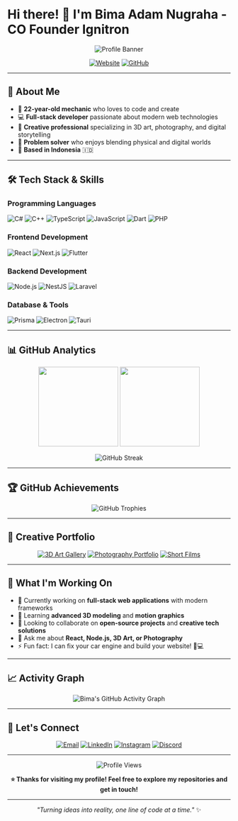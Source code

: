# Hi there! 👋 I'm Bima Adam Nugraha - CO Founder Ignitron

<div align="center">
  
  ![Profile Banner](https://readme-typing-svg.demolab.com?font=Fira+Code&size=22&pause=1000&color=8aadf4&center=true&vCenter=true&width=600&lines=Full+Stack+Developer+%F0%9F%92%BB;Creative+Mechanic+%F0%9F%94%A7;3D+Artist+%26+Visual+Storyteller+%F0%9F%8E%A8;Bringing+Ideas+to+Life+%F0%9F%9A%80)
  
  [![Website](https://img.shields.io/badge/🌐_Website-bimaadam.fun-FF4088?style=for-the-badge&logoColor=white)](https://bimaadam.fun/)
  [![GitHub](https://img.shields.io/badge/GitHub-@bimaadam-181717?style=for-the-badge&logo=github&logoColor=white)](https://github.com/bimaadam)
  
</div>

---

## 🚀 About Me

- 🔧 **22-year-old mechanic** who loves to code and create
- 💻 **Full-stack developer** passionate about modern web technologies
- 🎨 **Creative professional** specializing in 3D art, photography, and digital storytelling
- 🌟 **Problem solver** who enjoys blending physical and digital worlds
- 📍 **Based in Indonesia** 🇮🇩

---

## 🛠️ Tech Stack & Skills

### Programming Languages
![C#](https://img.shields.io/badge/C%23-239120?style=for-the-badge&logo=c-sharp&logoColor=white)
![C++](https://img.shields.io/badge/C++-00599C?style=for-the-badge&logo=cplusplus&logoColor=white)
![TypeScript](https://img.shields.io/badge/TypeScript-007ACC?style=for-the-badge&logo=typescript&logoColor=white)
![JavaScript](https://img.shields.io/badge/JavaScript-F7DF1E?style=for-the-badge&logo=javascript&logoColor=black)
![Dart](https://img.shields.io/badge/Dart-0175C2?style=for-the-badge&logo=dart&logoColor=white)
![PHP](https://img.shields.io/badge/PHP-777BB4?style=for-the-badge&logo=php&logoColor=white)

### Frontend Development
![React](https://img.shields.io/badge/React-20232A?style=for-the-badge&logo=react&logoColor=61DAFB)
![Next.js](https://img.shields.io/badge/Next.js-000000?style=for-the-badge&logo=nextdotjs&logoColor=white)
![Flutter](https://img.shields.io/badge/Flutter-02569B?style=for-the-badge&logo=flutter&logoColor=white)

### Backend Development
![Node.js](https://img.shields.io/badge/Node.js-43853D?style=for-the-badge&logo=node.js&logoColor=white)
![NestJS](https://img.shields.io/badge/NestJS-E0234E?style=for-the-badge&logo=nestjs&logoColor=white)
![Laravel](https://img.shields.io/badge/Laravel-FF2D20?style=for-the-badge&logo=laravel&logoColor=white)

### Database & Tools
![Prisma](https://img.shields.io/badge/Prisma-3982CE?style=for-the-badge&logo=Prisma&logoColor=white)
![Electron](https://img.shields.io/badge/Electron-191970?style=for-the-badge&logo=Electron&logoColor=white)
![Tauri](https://img.shields.io/badge/Tauri-FFC131?style=for-the-badge&logo=Tauri&logoColor=white)

---

## 📊 GitHub Analytics

<div align="center">
  
  <img height="180em" src="https://github-readme-stats.vercel.app/api?username=bimaadam&show_icons=true&theme=tokyonight&include_all_commits=true&count_private=true&hide_border=true"/>
  <img height="180em" src="https://github-readme-stats.vercel.app/api/top-langs/?username=bimaadam&layout=compact&langs_count=8&theme=tokyonight&hide_border=true&hide=php,html,scss,css"/>
  
</div>

<div align="center">
  
  ![GitHub Streak](https://streak-stats.demolab.com?user=bimaadam&theme=tokyonight&hide_border=true&date_format=j%20M%5B%20Y%5D)
  
</div>

---

## 🏆 GitHub Achievements

<div align="center">
  
  ![GitHub Trophies](https://github-profile-trophy.vercel.app/?username=bimaadam&theme=tokyonight&no-frame=true&no-bg=true&margin-w=4&rank=SSS,SS,S,AAA,AA,A,B)
  
</div>

---

## 🎨 Creative Portfolio

<div align="center">
  
  [![3D Art Gallery](https://img.shields.io/badge/🎨_3D_Art_Gallery-FF6B6B?style=for-the-badge&logoColor=white)](https://bimaadamrin.my.id/3d-art)
  [![Photography Portfolio](https://img.shields.io/badge/📸_Photography-4ECDC4?style=for-the-badge&logoColor=white)](https://bimaadamrin.my.id/photography)
  [![Short Films](https://img.shields.io/badge/🎬_Short_Films-45B7D1?style=for-the-badge&logoColor=white)](https://bimaadamrin.my.id/films)
  
</div>

---

## 🌟 What I'm Working On

- 🔭 Currently working on **full-stack web applications** with modern frameworks
- 🌱 Learning **advanced 3D modeling** and **motion graphics**
- 👯 Looking to collaborate on **open-source projects** and **creative tech solutions**
- 💬 Ask me about **React, Node.js, 3D Art, or Photography**
- ⚡ Fun fact: I can fix your car engine and build your website! 🚗💻

---

## 📈 Activity Graph

<div align="center">
  
  ![Bima's GitHub Activity Graph](https://github-readme-activity-graph.vercel.app/graph?username=bimaadam&bg_color=1a1b27&color=70a5fd&line=70a5fd&point=bf91f3&area=true&hide_border=true)
  
</div>

---

## 🤝 Let's Connect

<div align="center">
  
  [![Email](https://img.shields.io/badge/Email-D14836?style=for-the-badge&logo=gmail&logoColor=white)](mailto:contact@bimaadamrin.my.id)
  [![LinkedIn](https://img.shields.io/badge/LinkedIn-0077B5?style=for-the-badge&logo=linkedin&logoColor=white)](https://linkedin.com/in/bimaadam)
  [![Instagram](https://img.shields.io/badge/Instagram-E4405F?style=for-the-badge&logo=instagram&logoColor=white)](https://instagram.com/bimaadam)
  [![Discord](https://img.shields.io/badge/Discord-7289DA?style=for-the-badge&logo=discord&logoColor=white)](https://discord.com/users/bimaadam)
  
</div>

---

<div align="center">
  
  ![Profile Views](https://komarev.com/ghpvc/?username=bimaadam&label=Profile%20Views&color=0e75b6&style=flat)
  
  **⭐ Thanks for visiting my profile! Feel free to explore my repositories and get in touch!**
  
</div>

---

<div align="center">
  
  *"Turning ideas into reality, one line of code at a time."* ✨
  
</div>
